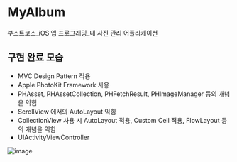 # MyAlbum
부스트코스_iOS 앱 프로그래밍_내 사진 관리 어플리케이션

## 구현 완료 모습

- MVC Design Pattern 적용
- Apple PhotoKit Framework 사용
- PHAsset, PHAssetCollection, PHFetchResult, PHImageManager 등의 개념을 익힘
- ScrollView 에서의 AutoLayout 익힘
- CollectionView 사용 시 AutoLayout 적용, Custom Cell 적용, FlowLayout 등의 개념을 익힘
- UIActivityViewController 

![image](https://user-images.githubusercontent.com/44637101/110229091-4660f980-7f4a-11eb-9117-554883077cc1.png)
